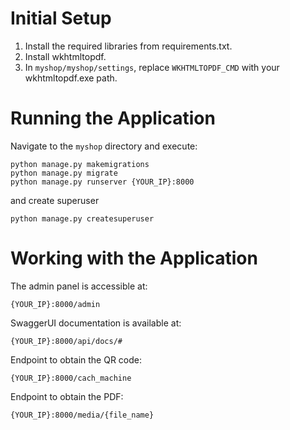 # Initial Setup
1. Install the required libraries from requirements.txt.
2. Install wkhtmltopdf.
3. In `myshop/myshop/settings`, replace `WKHTMLTOPDF_CMD` with your wkhtmltopdf.exe path.

# Running the Application
Navigate to the `myshop` directory and execute:
```
python manage.py makemigrations
python manage.py migrate
python manage.py runserver {YOUR_IP}:8000
```
and create superuser
```
python manage.py createsuperuser
```

# Working with the Application
The admin panel is accessible at:
```
{YOUR_IP}:8000/admin
```

SwaggerUI documentation is available at:
```
{YOUR_IP}:8000/api/docs/#
```

Endpoint to obtain the QR code:
```
{YOUR_IP}:8000/cach_machine
```

Endpoint to obtain the PDF:
```
{YOUR_IP}:8000/media/{file_name}
```